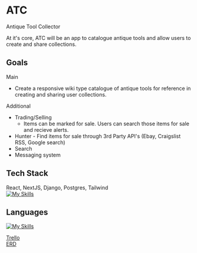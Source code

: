 # ATC
Antique Tool Collector

At it's core, ATC will be an app to catalogue antique tools and allow users to create and share collections.  

## Goals

Main
- Create a responsive wiki type catalogue of antique tools for reference in creating and sharing user collections.

Additional
- Trading/Selling
  - Items can be marked for sale.  Users can search those items for sale and recieve alerts.
- Hunter - Find items for sale through 3rd Party API's (Ebay, Craigslist RSS, Google search)
- Search
- Messaging system

## Tech Stack
React, NextJS, Django, Postgres, Tailwind  
[![My Skills](https://skills.thijs.gg/icons?i=react,nextjs,django,postgres,tailwind)](https://skills.thijs.gg)

## Languages
[![My Skills](https://skills.thijs.gg/icons?i=js,py)](https://skills.thijs.gg)

[Trello](https://trello.com/b/fjNf6uZj/atc)  
[ERD](https://app.diagrams.net/#G1zqVpfTr_HdkTnneqk_vm_blONzdEZehF)
